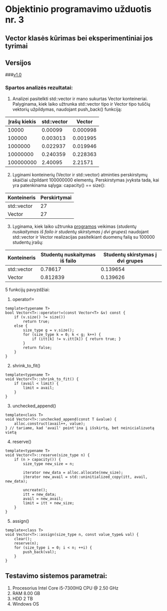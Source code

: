 # Objektinio programavimo užduotis nr. 3
## Vector klasės kūrimas bei eksperimentiniai jos tyrimai 
## Versijos
###[v1.0](https://github.com/ignaspangonis/ObjektinisProgramavimas-4/releases/tag/v1.0)

### Spartos analizės rezultatai:
1. Analizei pasitelkti std::vector ir mano sukurtas Vector konteineriai. Palyginama, kiek  laiko užtrunka std::vector tipo ir Vector tipo tuščių vektorių užpildymas, naudojant push_back() funkciją:

| Įrašų kiekis | std::vector | Vector   |
|--------------|-------------|----------|
| 10000        | 0.00099     | 0.000998 |
| 100000       | 0.003013    | 0.001995 |
| 1000000      | 0.022937    | 0.019946 |
| 10000000     | 0.240359    | 0.228363 |
| 100000000    | 2.40095     | 2.21571  |

2. Lyginami konteinerių (Vector ir std::vector) atminties perskirstymų skaičiai užpildant 100000000 elementų. Perskirstymas įvyksta tada, kai yra patenkinama sąlyga: capacity() == size():

| Konteineris | Perskirtymai |
|-------------|--------------|
| std::vector | 27           |
| Vector      | 27           |

3. Lyginama, kiek laiko užtrunka [programos](https://github.com/ignaspangonis/ObjektinisProgramavimas-3/releases/tag/v2.0) veikimas (*studentų nuskaitymas iš failo ir studentų skirstymas į dvi grupes*) naudojant std::vector ir Vector realizacijas pasitelkiant duomenų failą su 100000 studentų įrašų:

| Konteineris | Studentų nuskaitymas iš failo | Studentų skirstymas į dvi grupes |
|-------------|-------------------------------|----------------------------------|
| std::vector | 0.78617                       | 0.139654                         |
| Vector      | 0.812839                      | 0.139626                         |

5 funkcijų pavyzdžiai:
1. operator!=
```
template<typename T>
bool Vector<T>::operator!=(const Vector<T> &v) const {
    if (v.size() != size())
        return true;
    else {
        size_type g = v.size();
        for (size_type k = 0; k < g; k++) {
            if (itt[k] != v.itt[k]) { return true; }
        }
        return false;
    }
}
```

2. shrink_to_fit()
```
template<typename T>
void Vector<T>::shrink_to_fit() {
    if (avail < limit) {
        limit = avail;
    }
}
```

3. unchecked_append()
```
template<class T>
void Vector<T>::unchecked_append(const T &value) {
    alloc.construct(avail++, value);
} // tariame, kad 'avail' point'ina į išskirtą, bet neinicializuotą vietą
```

4. reserve()
```
template<typename T>
void Vector<T>::reserve(size_type n) {
    if (n > capacity()) {
        size_type new_size = n;

        iterator new_data = alloc.allocate(new_size);
        iterator new_avail = std::uninitialized_copy(itt, avail, new_data);

        uncreate();
        itt = new_data;
        avail = new_avail;
        limit = itt + new_size;
    }
}
```

5. assign()
```
template<class T>
void Vector<T>::assign(size_type n, const value_type& val) {
    clear();
    reserve(n);
    for (size_type i = 0; i < n; ++i) {
        push_back(val);
    }
}
```


## Testavimo sistemos parametrai:
1. Procesorius Intel Core i5-7300HQ CPU @ 2.50 GHz
2. RAM 8.00 GB
3. HDD 2 TB
4. Windows OS